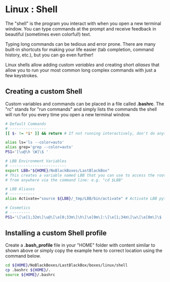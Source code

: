 # Linux : Shell
The "shell" is the program you interact with when you open a new terminal window. You can type commands at the prompt and receive feedback in beautiful (sometimes even colorful!) text.

Typing long commands can be tedious and error prone. There are many built-in shortcuts for making your life easier (tab completion, command history, etc.), but you can go even further! 

Linux shells allow adding custom *variables* and creating short *aliases* that allow you to run your most common long complex commands with just a few keystrokes.

## Creating a custom Shell
Custom variables and commands can be placed in a file called **.bashrc**. The "rc" stands for "run commands" and simply lists the commands the shell will run for you every time you open a new terminal window.

```bash
# Default Commands
# ----------------
[[ $- != *i* ]] && return # If not running interactively, don't do anything

alias ls='ls --color=auto'
alias grep='grep --color=auto'
PS1='[\u@\h \W]\$ '

# LBB Environment Variables
# -------------------------
export LBB="${HOME}/NoBlackBoxes/LastBlackBox"
# This creates a variable named LBB that you can use to access the root directory of the repo
# from anywhere via the command line: e.g. "cd $LBB"

# LBB Aliases
# -----------
alias Activate="source ${LBB}/_tmp/LBB/bin/activate" # Activate LBB python virtual environment

# Cosmetics
# ---------
PS1='\[\e[1;32m\]\u@\[\e[0;33m\]\h\[\e[0m\]:\[\e[1;34m\]\w\[\e[0m\]\$ ' # Fancy colored prompt
```

## Installing a custom Shell profile
Create a **.bash_profile** file in your "HOME" folder with content similar to shown above or simply copy the example here to correct location using the command below.

```bash
cd ${HOME}/NoBlackBoxes/LastBlackBox/boxes/linux/shell
cp .bashrc ${HOME}/.
source ${HOME}/.bashrc
```
